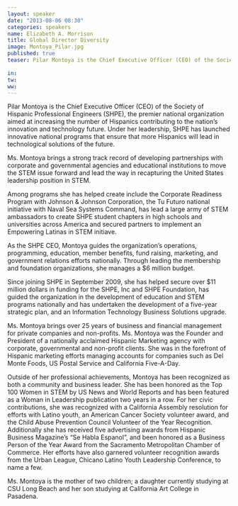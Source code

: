 ```yaml
---
layout: speaker
date: "2013-08-06 08:30"
categories: speakers
name: Elizabeth A. Morrison
title: Global Director Diversity 
image: Montoya_Pilar.jpg
published: true
teaser: Pilar Montoya is the Chief Executive Officer (CEO) of the Society of Hispanic Professional Engineers (SHPE), the premier national organization aimed at increasing the number of Hispanics contributing to the nation’s innovation and technology future. Under her leadership, SHPE has launched innovative national programs that ensure that more Hispanics will lead in technological solutions of the future.  
in:
tw:
ww: 
---
```

Pilar Montoya is the Chief Executive Officer (CEO) of the Society of Hispanic Professional Engineers (SHPE), the premier national organization aimed at increasing the number of Hispanics contributing to the nation’s innovation and technology future. Under her leadership, SHPE has launched innovative national programs that ensure that more Hispanics will lead in technological solutions of the future.Ms. Montoya brings a strong track record of developing partnerships with corporate and governmental agencies and educational institutions to move the STEM issue forward and lead the way in recapturing the United States leadership position in STEM. Among programs she has helped create include the Corporate Readiness Program with Johnson & Johnson Corporation, the Tu Futuro national initiative with Naval Sea Systems Command,  has lead a large army of STEM ambassadors to create SHPE student chapters in high schools and universities across America and secured partners to implement an Empowering Latinas in STEM initiave.As the SHPE CEO, Montoya guides the organization’s operations, programming, education, member benefits, fund raising, marketing, and government relations efforts nationally. Through leading the membership and foundation organizations, she manages a $6 million budget.Since joining SHPE in September 2009, she has helped secure over $11 million dollars in funding for the SHPE, Inc and SHPE Foundation, has guided the organization in the development of education and STEM programs nationally and has undertaken the development of a five-year strategic plan, and an Information Technology Business Solutions upgrade.Ms. Montoya brings over 25 years of business and financial management for private companies and non-profits. Ms. Montoya was the Founder and President of a nationally acclaimed Hispanic Marketing agency with corporate, governmental and non-profit clients.  She was in the forefront of Hispanic marketing efforts managing accounts for companies such as Del Monte Foods, US Postal Service and California Five-A-Day.Outside of her professional achievements, Montoya has been recognized as both a community and business leader. She has been honored as the Top 100 Women in STEM by US News and World Reports and has been featured as a Woman in Leadership publication two years in a row.  For her civic contributions, she was recognized with a California Assembly resolution for efforts with Latino youth, an American Cancer Society volunteer award, and the Child Abuse Prevention Council Volunteer of the Year Recognition.  Additionally she has received five advertising awards from Hispanic Business Magazine’s “Se Habla Espanol”, and been honored as a Business Person of the Year Award from the Sacramento Metropolitan Chamber of Commerce. Her efforts have also garnered volunteer recognition awards from the Urban League, Chicano Latino Youth Leadership Conference, to name a few.Ms. Montoya is the mother of two children; a daughter currently studying at CSU Long Beach and her son studying at California Art College in Pasadena.